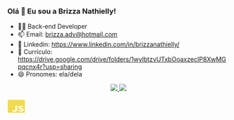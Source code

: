 ### Olá 👋 Eu sou a Brizza Nathielly!

- 👩‍💻 Back-end Developer
- 📫 Email: brizza.adv@hotmail.com
- 📌 Linkedin: https://www.linkedin.com/in/brizzanathielly/
- 📌 Currículo: https://drive.google.com/drive/folders/1wylbtzvUTxbOoaxzecIP8XwMGpqcnx4r?usp=sharing
- 😄 Pronomes: ela/dela


<div align="center">
  <a href="https://github.com/whoisbrizza">
  <img height="180em" src="https://github-readme-stats.vercel.app/api?username=whoisbrizza&show_icons=true&theme=dracula&include_all_commits=true&count_private=true"/>
  <img height="180em" src="https://github-readme-stats.vercel.app/api/top-langs/?username=whoisbrizza&layout=compact&langs_count=7&theme=dracula"/>
</div>
<div style="display: inline_block"><br>
  <img align="center" alt="Rafa-Js" height="30" width="40" src="https://raw.githubusercontent.com/devicons/devicon/master/icons/javascript/javascript-plain.svg">
